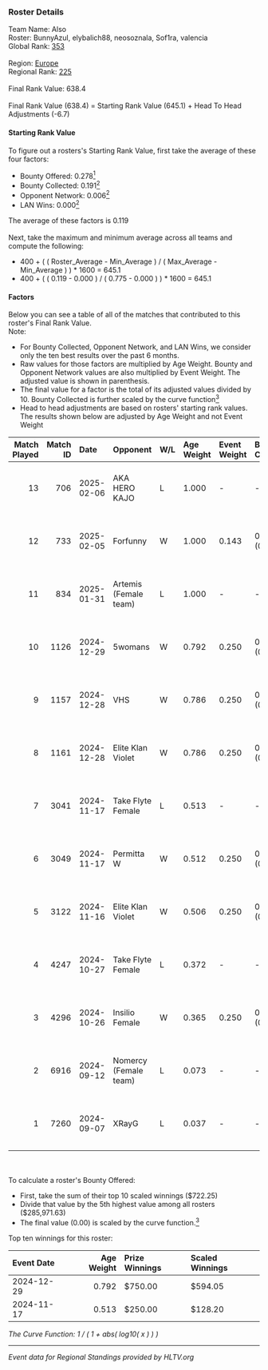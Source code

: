 ### Roster Details<br />
Team Name: Also<br />
Roster: BunnyAzul, elybalich88, neosoznala, Sof1ra, valencia<br />
Global Rank: [353](../../standings_global_2025_02_28.md)<br />
<br />
Region: [Europe]( ../../standings_europe_2025_02_28.md)<br />
Regional Rank: [225]( ../../standings_europe_2025_02_28.md)<br />
<br />
Final Rank Value:  638.4<br />
<br />
Final Rank Value (638.4) = Starting Rank Value (645.1) + Head To Head Adjustments (-6.7)<br />

#### Starting Rank Value<br />
To figure out a rosters's Starting Rank Value, first take the average of these four factors:<br />
- Bounty Offered: 0.278[<sup>1</sup>](#table2)
- Bounty Collected: 0.191[<sup>2</sup>](#table1)
- Opponent Network: 0.006[<sup>2</sup>](#table1)
- LAN Wins: 0.000[<sup>2</sup>](#table1)

The average of these factors is 0.119<br />
<br />
Next, take the maximum and minimum average across all teams and compute the following:<br />
- 400 + ( ( Roster_Average - Min_Average ) / ( Max_Average - Min_Average ) ) * 1600 = 645.1
- 400 + ( ( 0.119 - 0.000 ) / ( 0.775 - 0.000 ) ) * 1600 = 645.1


#### Factors<br />
Below you can see a table of all of the matches that contributed to this roster's Final Rank Value.<br />
Note:<br />

- For Bounty Collected, Opponent Network, and LAN Wins, we consider only the ten best results over the past 6 months.
- Raw values for those factors are multiplied by Age Weight. Bounty and Opponent Network values are also multiplied by Event Weight. The adjusted value is shown in parenthesis.
- The final value for a factor is the total of its adjusted values divided by 10. Bounty Collected is further scaled by the curve function[<sup>3</sup>](#curveFunction)
- Head to head adjustments are based on rosters' starting rank values. The results shown below are adjusted by Age Weight and not Event Weight
<span id="table1"></span><br />


| Match Played | Match ID | Date       | Opponent              | W/L | Age Weight | Event Weight | Bounty Collected | Opponent Network | LAN Wins  | H2H Adj. | Roster                                                  |
| -: | -: | :- | :- | :- | :- | :- | :- | :- | :- | -: | :- |
|           13 |      706 | 2025-02-06 | AKA HERO KAJO         | L   | 1.000      | -            | -                | -                | -         |   -11.48 | BunnyAzul, elybalich88, neosoznala, Sof1ra, valencia    |
|           12 |      733 | 2025-02-05 | Forfunny              | W   | 1.000      | 0.143        | 0.000 (0.000)    | 0.050 (0.007)    | 0 (0.000) |     6.38 | BunnyAzul, elybalich88, neosoznala, Sof1ra, valencia    |
|           11 |      834 | 2025-01-31 | Artemis (Female team) | L   | 1.000      | -            | -                | -                | -         |   -21.91 | BunnyAzul, elybalich88, miu_u, neosoznala, valencia     |
|           10 |     1126 | 2024-12-29 | 5womans               | W   | 0.792      | 0.250        | 0.001 (0.000)    | 0.078 (0.015)    | 0 (0.000) |     8.34 | BunnyAzul, kaRRRolina, neosoznala, Sof1ra, valencia     |
|            9 |     1157 | 2024-12-28 | VHS                   | W   | 0.786      | 0.250        | 0.000 (0.000)    | 0.039 (0.008)    | 0 (0.000) |     4.96 | BunnyAzul, kaRRRolina, neosoznala, Sof1ra, valencia     |
|            8 |     1161 | 2024-12-28 | Elite Klan Violet     | W   | 0.786      | 0.250        | 0.000 (0.000)    | 0.002 (0.000)    | 0 (0.000) |     4.49 | BunnyAzul, kaRRRolina, neosoznala, Sof1ra, valencia     |
|            7 |     3041 | 2024-11-17 | Take Flyte Female     | L   | 0.513      | -            | -                | -                | -         |    -6.67 | elybalich88, neosoznala, slabosilnaya, Sof1ra, valencia |
|            6 |     3049 | 2024-11-17 | Permitta W            | W   | 0.512      | 0.250        | 0.003 (0.000)    | 0.185 (0.024)    | 0 (0.000) |     8.01 | elybalich88, neosoznala, slabosilnaya, Sof1ra, valencia |
|            5 |     3122 | 2024-11-16 | Elite Klan Violet     | W   | 0.506      | 0.250        | 0.000 (0.000)    | 0.002 (0.000)    | 0 (0.000) |     3.19 | elybalich88, neosoznala, slabosilnaya, Sof1ra, valencia |
|            4 |     4247 | 2024-10-27 | Take Flyte Female     | L   | 0.372      | -            | -                | -                | -         |    -5.14 | elybalich88, neosoznala, slabosilnaya, Sof1ra, valencia |
|            3 |     4296 | 2024-10-26 | Insilio Female        | W   | 0.365      | 0.250        | 0.000 (0.000)    | 0.008 (0.001)    | 0 (0.000) |     4.86 | elybalich88, neosoznala, slabosilnaya, Sof1ra, valencia |
|            2 |     6916 | 2024-09-12 | Nomercy (Female team) | L   | 0.073      | -            | -                | -                | -         |    -1.04 | elybalich88, Runella, slabosilnaya, Sof1ra, valencia    |
|            1 |     7260 | 2024-09-07 | XRayG                 | L   | 0.037      | -            | -                | -                | -         |    -0.65 | elybalich88, Runella, slabosilnaya, Sof1ra, valencia    |

<br />
<span id="table2"></span><br />
To calculate a roster's Bounty Offered:<br />

- First, take the sum of their top 10 scaled winnings ($722.25)
- Divide that value by the 5th highest value among all rosters ($285,971.63)
- The final value (0.00) is scaled by the curve function.[<sup>3</sup>](#curveFunction)

Top ten winnings for this roster:<br />

| Event Date | Age Weight | Prize Winnings | Scaled Winnings |
| :- | -: | :- | :- |
| 2024-12-29 |      0.792 | $750.00        | $594.05         |
| 2024-11-17 |      0.513 | $250.00        | $128.20         |


<span id="curveFunction"></span>_The Curve Function: 1 / ( 1 + abs( log10( x ) ) )_<br />

---
_Event data for Regional Standings provided by HLTV.org_<br />
